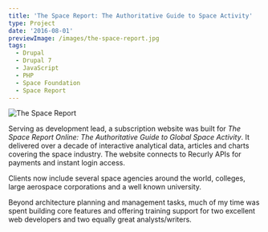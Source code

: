 ```yaml
---
title: 'The Space Report: The Authoritative Guide to Space Activity'
type: Project
date: '2016-08-01'
previewImage: /images/the-space-report.jpg
tags:
  - Drupal
  - Drupal 7
  - JavaScript
  - PHP
  - Space Foundation
  - Space Report
---
```

![The Space Report](/images/the-space-report.jpg)

Serving as development lead, a subscription website was built for *The Space Report Online: The Authoritative Guide to Global Space Activity*. It delivered over a decade of interactive analytical data, articles and charts covering the space industry. The website connects to Recurly APIs for payments and instant login access.

Clients now include several space agencies around the world, colleges, large aerospace corporations and a well known university.

Beyond architecture planning and management tasks, much of my time was spent building core features and offering training support for two excellent web developers and two equally great analysts/writers.